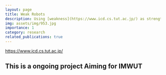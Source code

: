 ```yaml
---
layout: page
title: Weak Robots
description: Using [weakness](https://www.icd.cs.tut.ac.jp/) as strength!
img: assets/img/953.jpg
importance: 1
category: research
related_publications: true
---
```

https://www.icd.cs.tut.ac.jp/

This is a ongoing project
Aiming for IMWUT
---